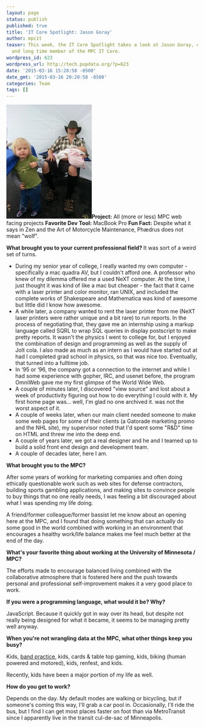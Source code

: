 ```yaml
---
layout: page
status: publish
published: true
title: 'IT Core Spotlight: Jason Goray'
author: mpcit
teaser: This week, the IT Core Spotlight takes a look at Jason Goray, our UX/UI Developer
  and long time member of the MPC IT Core.
wordpress_id: 623
wordpress_url: http://tech.popdata.org/?p=623
date: '2015-03-16 15:28:58 -0500'
date_gmt: '2015-03-16 20:28:58 -0500'
categories: Team
tags: []
---
```

<strong><a href="/images/jason_goray.jpg"><img class=" size-medium wp-image-624 alignright" src="/images/jason_goray-225x300.jpg" alt="jason_goray" width="225" height="300" /></a>Project:</strong> All (more or less) MPC web facing projects
<strong>Favorite Dev Tool:</strong> MacBook Pro
<strong>Fun Fact:</strong> Despite what it says in Zen and the Art of Motorcycle Maintenance, Ph&aelig;drus does not mean "wolf".

<b>What brought you to your current professional field?</b><b>
</b>
It was sort of a weird set of turns.

<ul>
<li>During my senior year of college, I really wanted my own computer - specifically a mac quadra AV, but I couldn't afford one.  A professor who knew of my dilemma offered me a used NeXT computer.  At the time, I just thought it was kind of like a mac but cheaper - the fact that it came with a laser printer and color monitor, ran UNIX, and included the complete works of Shakespeare and Mathematica was kind of awesome but little did I know how awesome.</li>
<li>A while later, a company wanted to rent the laser printer from me (NeXT laser printers were rather unique and a bit rare) to run reports.  In the process of negotiating that, they gave me an internship using a markup language called SQRL to wrap SQL queries in display postscript to make pretty reports.  It wasn't the physics I went to college for, but I enjoyed the combination of design and programming as well as the supply of Jolt cola.  I also made as much as an intern as I would have started out at had I completed grad school in physics, so that was nice too.  Eventually, that turned into a fulltime job.</li>
<li>In &lsquo;95 or &lsquo;96, the company got a connection to the internet and while I had some experience with gopher, IRC, and usenet before, the program OmniWeb gave me my first glimpse of the World Wide Web.</li>
<li>A couple of minutes later, I discovered "view source" and lost about a week of productivity figuring out how to do everything I could with it.  My first home page was&hellip; well, I'm glad no one archived it.  <blink> was not the worst aspect of it.</li>
<li>A couple of weeks later, when our main client needed someone to make some web pages for some of their clients (a Gatorade marketing promo and the NHL site), my supervisor noted that I'd spent some "R&amp;D" time on HTML and threw me into the deep end.</li>
<li>A couple of years later, we got a real designer and he and I teamed up to build a solid front end design and development team.</li>
<li>A couple of decades later, here I am.</li>
</ul>

<b>What brought you to the MPC?</b><strong><strong> </strong></strong>

After some years of working for marketing companies and often doing ethically questionable work such as web sites for defense contractors, building sports gambling applications, and making sites to convince people to buy things that no one really needs, I was feeling a bit discouraged about what I was spending my life doing.

A friend/former colleague/former bassist let me know about an opening here at the MPC, and I found that doing something that can actually do some good in the world combined with working in an environment that encourages a healthy work/life balance makes me feel much better at the end of the day.

<b>What's your favorite thing about working at the University of Minnesota / MPC?</b>

The efforts made to encourage balanced living combined with the collaborative atmosphere that is fostered here and the push towards personal and professional self-improvement makes it a very good place to work.

<b>If you were a programming language, what would it be? Why?</b>

JavaScript.  Because it quickly got in way over its head, but despite not really being designed for what it became, it seems to be managing pretty well anyway.

<b>When you're not wrangling data at the MPC, what other things keep you busy?</b>

Kids, <a title="Echo Signal Music" href="https://www.facebook.com/EchoSignalMusic" target="_blank">band practice</a>, kids, cards &amp; table top gaming, kids, biking (human powered and motored), kids, renfest, and kids.

Recently, kids have been a major portion of my life as well.

<strong> <b>How do you get to work?</b></strong>

Depends on the day.  My default modes are walking or bicycling, but if someone's coming this way, I'll grab a car pool in.  Occasionally, I'll ride the bus, but I find I can get most places faster on foot than via MetroTransit since I apparently live in the transit cul-de-sac of Minneapolis.
